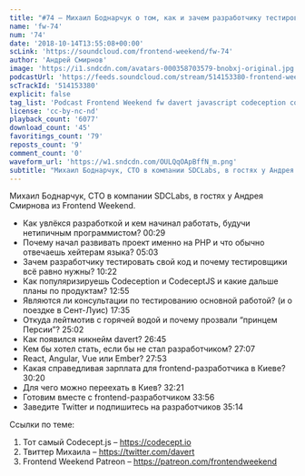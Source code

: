```yaml
---
title: "#74 – Михаил Боднарчук о том, как и зачем разработчику тестировать свой код"
name: 'fw-74'
num: '74'
date: '2018-10-14T13:55:08+00:00'
scLink: 'https://soundcloud.com/frontend-weekend/fw-74'
author: 'Андрей Смирнов'
image: 'https://i1.sndcdn.com/avatars-000358703579-bnobxj-original.jpg'
podcastUrl: 'https://feeds.soundcloud.com/stream/514153380-frontend-weekend-fw-74.m4a'
scTrackId: '514153380'
explicit: false
tag_list: 'Podcast Frontend Weekend fw davert javascript codeception codeceptjs'
license: 'cc-by-nc-nd'
playback_count: '6077'
download_count: '45'
favoritings_count: '79'
reposts_count: '9'
comment_count: '0'
waveform_url: 'https://w1.sndcdn.com/OULQqOApBffN_m.png'
subtitle: "Михаил Боднарчук, CTO в компании SDCLabs, в гостях у Андрея Смирнова из Frontend Weekend. "
---
```

Михаил Боднарчук, CTO в компании SDCLabs, в гостях у Андрея Смирнова из Frontend Weekend. 

- Как увлёкся разработкой и кем начинал работать, будучи нетипичным программистом? <timecode sec="29">00:29</timecode>
- Почему начал развивать проект именно на PHP и что обычно отвечаешь хейтерам языка? <timecode sec="303">05:03</timecode>
- Зачем разработчику тестировать свой код и почему тестировщики всё равно нужны? <timecode sec="622">10:22</timecode>
- Как популяризируешь Codeception и CodeceptJS и какие дальше планы по продуктам? <timecode sec="775">12:55</timecode>
- Являются ли консультации по тестированию основной работой? (и о поездке в Сент-Луис) <timecode sec="1055">17:35</timecode>
- Откуда лейтмотив с горячей водой и почему прозвали “принцем Персии”? <timecode sec="1502">25:02</timecode>
- Как появился никнейм davert? <timecode sec="1605">26:45</timecode>
- Кем бы хотел стать, если бы не стал разработчиком? <timecode sec="1627">27:07</timecode>
- React, Angular, Vue или Ember? <timecode sec="1673">27:53</timecode>
- Какая справедливая зарплата для frontend-разработчика в Киеве? <timecode sec="1820">30:20</timecode>
- Для чего можно переехать в Киев? <timecode sec="1941">32:21</timecode>
- Готовим вместе с frontend-разработчиком <timecode sec="2036">33:56</timecode>
- Заведите Twitter и подпишитесь на разработчиков <timecode sec="2114">35:14</timecode>

Ссылки по теме:
1) Тот самый Codecept.js – https://codecept.io
2) Твиттер Михаила – https://twitter.com/davert
3) Frontend Weekend Patreon – https://patreon.com/frontendweekend